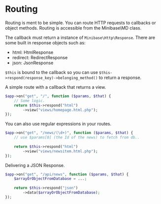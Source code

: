 # Routing

Routing is ment to be simple. You can route HTTP requests to callbacks or object methods. Routing is accessible from the Minibase\MD class.

The callback must return a instance of `Minibase\Http\Response`. There are some built in response objects such as:

- html: HtmlResponse
- redirect: RedirectResponse
- json: JsonResponse

`$this` is bound to the callback so you can use `$this->respond(response_key)->belonging_method()` to return a response.




A simple route with a callback that returns a view.

```php
$app->on("get", "/", function ($params, $that) {
	// Some logic.
	return $this->respond("html")
		->view("views/homepage.html.php");
});
```

You can also use regular expressions in your routes.

```php
$app->on("get", "/news/(\d+)", function ($params, $that) {
	// use $params[0] (the Id of the news) to fetch from db..
	
	return $this->respond("html")
		->view("views/newsitem.html.php");
});
```


Delivering a JSON Response.


```php
$app->on("get", "/api/news", function ($params, $that) {
	$arrayOrObjectFromDatabase = ...;
	
	return $this->respond("json")
		->data($arrayOrObjectFromDatabase);
});

